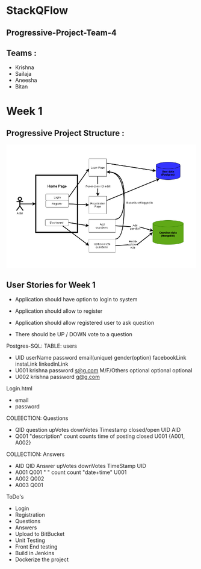 # StackQFlow

## Progressive-Project-Team-4

## Teams :

- Krishna
- Sailaja
- Aneesha
- Bitan

# Week 1

## Progressive Project Structure :

<img src = "images/PPS-diagram.drawio.png" alt="ER diagram">

## User Stories for Week 1

- Application should have option to login to system

- Application should allow to register

- Application should allow registered user to ask question

- There should be UP / DOWN vote to a question

Postgres-SQL:
TABLE: users
- UID   userName	 password	email(unique)	gender(option)	   facebookLink	instaLink	linkedinLink
- U001    krishna  password   s@g.com         M/F/Others       optional    optional    optional
- U002    krishna  password   g@g.com

Login.html
- email 
- password


COLEECTION: Questions
- QID	  question	        upVotes	 downVotes	 Timestamp	        closed/open	 UID    AID
- Q001    "description"    count    counts      time of posting    closed     U001    {A001, A002}

COLLECTION: Answers
- AID     QID     Answer  upVotes downVotes   TimeStamp       UID 
- A001    Q001    " "     count     count     "date+time"     U001
- A002    Q002
- A003    Q001

ToDo's
- Login
- Registration
- Questions
- Answers
- Upload to BitBucket
- Unit Testing
- Front End testing
- Build in Jenkins
- Dockerize the project